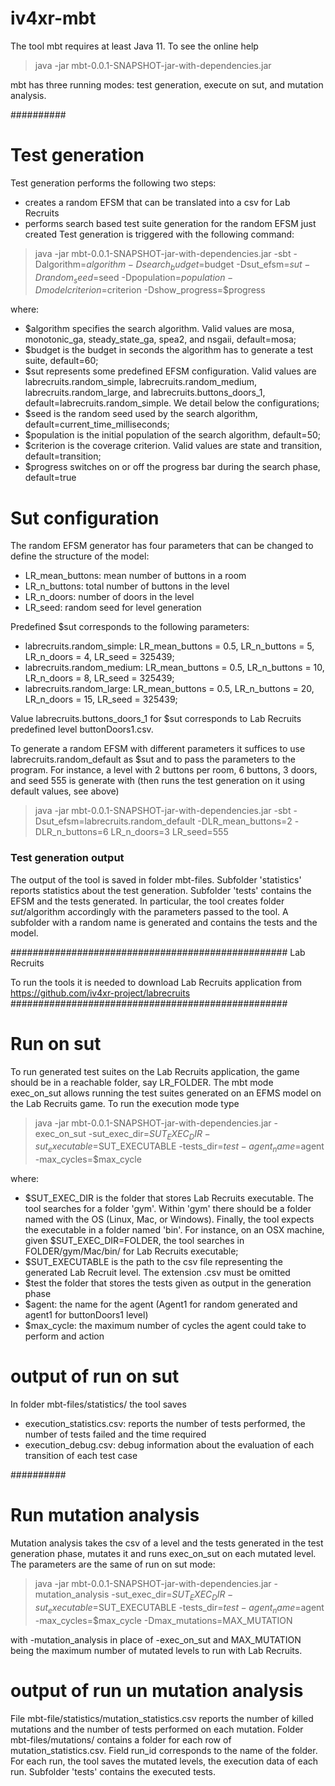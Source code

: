 # iv4xr-mbt

The tool mbt requires at least Java 11. To see the online help 

> java -jar mbt-0.0.1-SNAPSHOT-jar-with-dependencies.jar

mbt has three running modes: test generation, execute on sut, and mutation analysis.

##########
# Test generation 
Test generation performs the following two steps:
- creates a random EFSM that can be translated into a csv for Lab Recruits  
- performs search based test suite generation for the random EFSM just created
Test generation is triggered with the following command:

> java -jar mbt-0.0.1-SNAPSHOT-jar-with-dependencies.jar -sbt -Dalgorithm=$algorithm -Dsearch_budget=$budget -Dsut_efsm=$sut -Drandom_seed=$seed -Dpopulation=$population -Dmodelcriterion=$criterion -Dshow_progress=$progress

where:
- $algorithm specifies the search algorithm. Valid values are mosa, monotonic_ga,
  steady_state_ga, spea2, and nsgaii, default=mosa;
- $budget is the budget in seconds the algorithm has to generate a test suite, default=60;
- $sut represents some predefined EFSM configuration. Valid values are 
  labrecruits.random_simple, labrecruits.random_medium, labrecruits.random_large, 
  and labrecruits.buttons_doors_1, default=labrecruits.random_simple. We detail below the configurations;
- $seed is the random seed used by the search algorithm, default=current_time_milliseconds; 
- $population is the initial population of the search algorithm, default=50;
- $criterion is the coverage criterion. Valid values are state and transition, default=transition;
- $progress switches on or off the progress bar during the search phase, default=true

# Sut configuration
The random EFSM generator has four parameters that can be changed to define the structure of the model:
- LR_mean_buttons: mean number of buttons in a room
- LR_n_buttons: total number of buttons in the level
- LR_n_doors: number of doors in the level
- LR_seed: random seed for level generation

Predefined $sut corresponds to the following parameters:
- labrecruits.random_simple: LR_mean_buttons = 0.5, LR_n_buttons = 5, 
  LR_n_doors = 4, LR_seed = 325439;
- labrecruits.random_medium: LR_mean_buttons = 0.5, LR_n_buttons = 10, 
  LR_n_doors = 8, LR_seed = 325439;
- labrecruits.random_large: LR_mean_buttons = 0.5, LR_n_buttons = 20, 
  LR_n_doors = 15, LR_seed = 325439;

Value labrecruits.buttons_doors_1 for $sut corresponds to Lab Recruits predefined
 level buttonDoors1.csv.

To generate a random EFSM with different parameters it suffices to use 
labrecruits.random_default as $sut and to pass the parameters to the program. 
For instance, a level with 2 buttons per room, 6 buttons, 3 doors, and seed 555 is 
generate with (then runs the test generation on it using default values, see above)

> java -jar mbt-0.0.1-SNAPSHOT-jar-with-dependencies.jar -sbt -Dsut_efsm=labrecruits.random_default -DLR_mean_buttons=2 -DLR_n_buttons=6 LR_n_doors=3 LR_seed=555

### Test generation output
The output of the tool is saved in folder mbt-files. Subfolder 'statistics' reports
statistics about the test generation. Subfolder 'tests' contains the EFSM and the
tests generated. In particular, the tool creates folder $sut/$algorithm accordingly
with the parameters passed to the tool. A subfolder with a random name is
generated  and contains the tests and the model.

##################################################
Lab Recruits

To run the tools it is needed to download Lab Recruits application from 
https://github.com/iv4xr-project/labrecruits
##################################################

# Run on sut
To run generated test suites on the Lab Recruits application, the game should be 
in a reachable folder, say LR_FOLDER.
The mbt mode exec_on_sut allows running the test suites generated on an EFMS model 
on the Lab Recruits game. To run the execution mode type

> java -jar mbt-0.0.1-SNAPSHOT-jar-with-dependencies.jar -exec_on_sut -sut_exec_dir=$SUT_EXEC_DIR -sut_executable=$SUT_EXECUTABLE -tests_dir=$test -agent_name=$agent -max_cycles=$max_cycle

where:
- $SUT_EXEC_DIR is the folder that stores Lab Recruits executable. The tool searches
  for a folder 'gym'. Within 'gym' there should be  a folder named with the OS (Linux,
  Mac, or Windows). Finally, the tool expects the executable in a folder named 'bin'. 
  For instance, on an OSX machine, given $SUT_EXEC_DIR=FOLDER, the tool searches in
  FOLDER/gym/Mac/bin/ for Lab Recruits executable;
- $SUT_EXECUTABLE is the path to the csv file representing the generated Lab 
  Recruit level. The extension .csv must be omitted
- $test the folder that stores the tests given as output in the generation phase
- $agent: the name for the agent (Agent1 for random generated and agent1 for
  buttonDoors1 level)
- $max_cycle: the maximum number of cycles the agent could take to perform and
  action

# output of run on sut
In folder mbt-files/statistics/ the tool saves 
- execution_statistics.csv: reports the number of tests performed, the number of tests
  failed and the time required 
- execution_debug.csv: debug information about the evaluation of each transition
  of each test case 

##########
# Run mutation analysis
Mutation analysis takes the csv of a level and the tests generated in the test 
generation phase, mutates it and runs exec_on_sut on each mutated level. The 
parameters are the same of run on sut mode:

> java -jar mbt-0.0.1-SNAPSHOT-jar-with-dependencies.jar -mutation_analysis -sut_exec_dir=$SUT_EXEC_DIR -sut_executable=$SUT_EXECUTABLE -tests_dir=$test -agent_name=$agent -max_cycles=$max_cycle -Dmax_mutations=MAX_MUTATION

with -mutation_analysis in place of -exec_on_sut and MAX_MUTATION being the maximum 
number of mutated levels to run with Lab Recruits.

# output of run un mutation analysis
File mbt-file/statistics/mutation_statistics.csv reports the number of killed 
mutations and the number of tests performed on each mutation.
Folder mbt-files/mutations/ contains a folder for each row of mutation_statistics.csv. 
Field run_id corresponds to the name of the folder. For each run, the tool saves the 
mutated levels, the execution data of each run. Subfolder 'tests' contains the 
executed tests.

